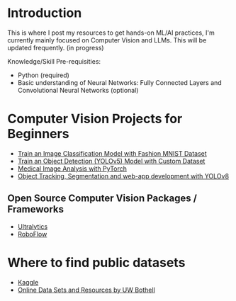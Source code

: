 # Introduction
This is where I post my resources to get hands-on ML/AI practices, I'm currently mainly focused on Computer Vision and LLMs. This will be updated frequently. (in progress)

Knowledge/Skill Pre-requisities:
* Python (required)
* Basic understanding of Neural Networks: Fully Connected Layers and Convolutional Neural Networks (optional)

# Computer Vision Projects for Beginners
* <a href="https://www.udemy.com/course/machine-learning-practical/learn/lecture/11789808#overview">Train an Image Classification Model with Fashion MNIST Dataset</a>
* <a href="https://www.udemy.com/course/yolo-custom-object-detection/learn/lecture/32392508#content">Train an Object Detection (YOLOv5) Model with Custom Dataset</a>
* <a href="https://www.udemy.com/course/deep-learning-with-pytorch-for-medical-image-analysis/learn/lecture/29054390#content">Medical Image Analysis with PyTorch</a>
* <a href="https://www.udemy.com/course/yolov8-the-ultimate-course-for-object-detection-tracking/learn/lecture/36177150#content">Object Tracking, Segmentation and web-app development with YOLOv8</a>

## Open Source Computer Vision Packages / Frameworks
* <a href="https://github.com/ultralytics">Ultralytics</a>
* <a href="https://github.com/roboflow">RoboFlow</a>

# Where to find public datasets
* <a href="https://www.kaggle.com">Kaggle</a>
* <a href="https://www.uwb.edu/academic-support-programs/qsc/faculty-staff-support/onlinedatasets">Online Data Sets and Resources by UW Bothell</a>

